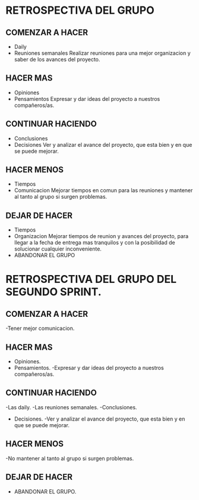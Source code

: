 # RETROSPECTIVA DEL GRUPO
## COMENZAR A HACER 
- Daily
- Reuniones semanales
Realizar reuniones para una mejor organizacion y saber de los avances del proyecto.
## HACER MAS
- Opiniones 
- Pensamientos 
Expresar y dar ideas del proyecto a nuestros compañeros/as.
## CONTINUAR HACIENDO
- Conclusiones 
- Decisiones
Ver y analizar el avance del proyecto, que esta bien y en que se puede mejorar.
## HACER MENOS 
- Tiempos 
- Comunicacion
Mejorar tiempos en comun para las reuniones y mantener al tanto al grupo si surgen problemas.
## DEJAR DE HACER
- Tiempos
- Organizacion
Mejorar tiempos de reunion y avances del proyecto, para llegar a la fecha de entrega mas tranquilos y con la posibilidad de solucionar cualquier inconveniente.
- ABANDONAR EL GRUPO 

# RETROSPECTIVA DEL GRUPO DEL SEGUNDO SPRINT.
## COMENZAR A HACER 
-Tener mejor comunicacion.
## HACER MAS
- Opiniones. 
- Pensamientos. 
-Expresar y dar ideas del proyecto a nuestros compañeros/as.
## CONTINUAR HACIENDO
-Las daily. 
-Las reuniones semanales.
-Conclusiones. 
- Decisiones.
-Ver y analizar el avance del proyecto, que esta bien y en que se puede mejorar.
## HACER MENOS 
 -No mantener al tanto al grupo si surgen problemas.
## DEJAR DE HACER
- ABANDONAR EL GRUPO. 